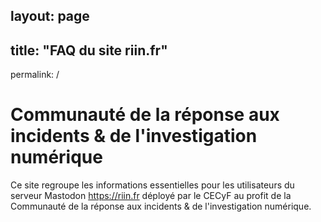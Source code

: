 layout: page
---
title: "FAQ du site riin.fr"
---
permalink: /

# Communauté de la réponse aux incidents & de l'investigation numérique
Ce site regroupe les informations essentielles pour les utilisateurs du serveur Mastodon https://riin.fr déployé par le CECyF au profit de la Communauté de la réponse aux incidents & de l'investigation numérique.
